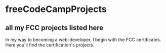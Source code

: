 # freeCodeCampProjects
all my FCC projects listed here
--------------------------------
In my way to becoming a web-developer, I begin with the FCC certificates.
Here you'll find the certification's projects. 
